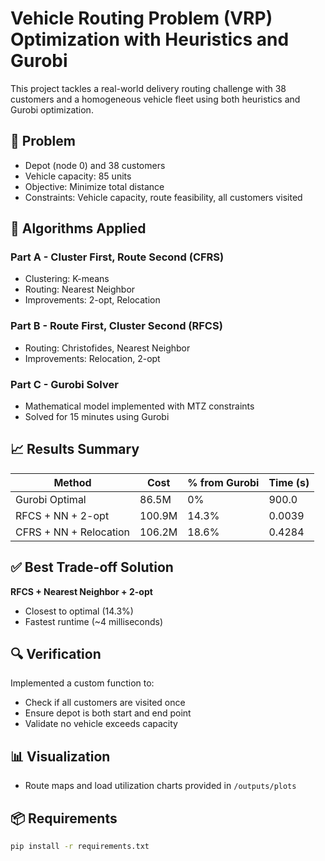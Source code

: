 # Vehicle Routing Problem (VRP) Optimization with Heuristics and Gurobi

This project tackles a real-world delivery routing challenge with 38 customers and a homogeneous vehicle fleet using both heuristics and Gurobi optimization.

## 🧠 Problem

- Depot (node 0) and 38 customers
- Vehicle capacity: 85 units
- Objective: Minimize total distance
- Constraints: Vehicle capacity, route feasibility, all customers visited

## 🧰 Algorithms Applied

### Part A - Cluster First, Route Second (CFRS)
- Clustering: K-means
- Routing: Nearest Neighbor
- Improvements: 2-opt, Relocation

### Part B - Route First, Cluster Second (RFCS)
- Routing: Christofides, Nearest Neighbor
- Improvements: Relocation, 2-opt

### Part C - Gurobi Solver
- Mathematical model implemented with MTZ constraints
- Solved for 15 minutes using Gurobi

## 📈 Results Summary

| Method                       | Cost          | % from Gurobi | Time (s) |
|-----------------------------|---------------|----------------|----------|
| Gurobi Optimal              | 86.5M         | 0%             | 900.0    |
| RFCS + NN + 2-opt           | 100.9M        | 14.3%          | 0.0039   |
| CFRS + NN + Relocation      | 106.2M        | 18.6%          | 0.4284   |

## ✅ Best Trade-off Solution
**RFCS + Nearest Neighbor + 2-opt**
- Closest to optimal (14.3%)
- Fastest runtime (~4 milliseconds)

## 🔍 Verification
Implemented a custom function to:
- Check if all customers are visited once
- Ensure depot is both start and end point
- Validate no vehicle exceeds capacity

## 📊 Visualization
- Route maps and load utilization charts provided in `/outputs/plots`

## 📦 Requirements
```bash
pip install -r requirements.txt
